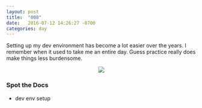 ```yaml
---
layout: post
title:  "008"
date:   2016-07-12 14:26:27 -0700
categories: day
---
```


Setting up my dev environment has become a lot easier over the years. I remember when it used to take me an entire day. Guess practice really does make things less burdensome.

<p style="text-align: center"><a href="https://floating-citadel-84168.herokuapp.com"><img src="https://cloud.githubusercontent.com/assets/6895471/16829171/6eff1316-494b-11e6-94bb-7f01a90fe1df.png" /></a></p>

### Spot the Docs
- dev env setup
